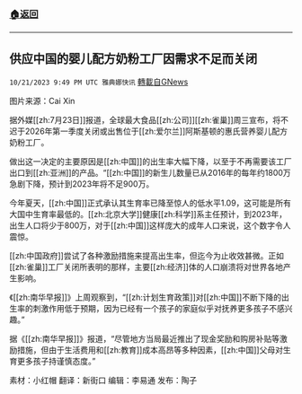 ###  [:house:返回](README.md)
---


## 供应中国的婴儿配方奶粉工厂因需求不足而关闭
`10/21/2023 9:49 PM UTC 雅典娜快讯` [轉載自GNews](https://gnews.org/articles/1864240)

图片来源：Cai Xin

据外媒[[zh:7月23日]]报道，全球最大食品[[zh:公司]][[zh:雀巢]]周三宣布，将不迟于2026年第一季度关闭或出售位于[[zh:爱尔兰]]阿斯基顿的惠氏营养婴儿配方奶粉工厂。

做出这一决定的主要原因是[[zh:中国]]的出生率大幅下降，以至于不再需要该工厂出口到[[zh:亚洲]]的产品。“[[zh:中国]]的新生儿数量已从2016年的每年约1800万急剧下降，预计到2023年将不足900万。

今年夏天，[[zh:中国]]正式承认其生育率已降至惊人的低水平1.09，这可能是所有大国中生育率最低的。[[zh:北京大学]]健康[[zh:科学]]系主任预计，到2023年，出生人口将少于800万，对于[[zh:中国]]这样庞大的成年人口来说，这个数字令人震惊。

[[zh:中国政府]]尝试了各种激励措施来提高出生率，但迄今为止收效甚微。正如[[zh:雀巢]]工厂关闭所表明的那样，主要[[zh:经济]]体的人口崩溃将对世界各地产生影响。

《[[zh:南华早报]]》上周观察到，“[[zh:计划生育政策]]对[[zh:中国]]不断下降的出生率的刺激作用低于预期，因为已经有一个孩子的家庭似乎对抚养更多孩子不感兴趣。”

据《[[zh:南华早报]]》报道，“尽管地方当局最近推出了现金奖励和购房补贴等激励措施，但由于生活费用和[[zh:教育]]成本高昂等多种因素，[[zh:中国]]父母对生育更多孩子持谨慎态度。”

素材：小红帽  翻译：新街口  编辑：李易通  发布：陶子


